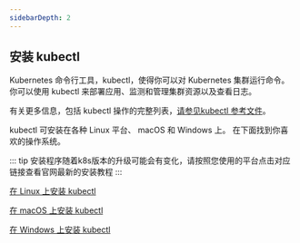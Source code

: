 ```yaml
---
sidebarDepth: 2
---
```


## 安装 kubectl
Kubernetes 命令行工具，kubectl，使得你可以对 Kubernetes 集群运行命令。 你可以使用 kubectl 来部署应用、监测和管理集群资源以及查看日志。

有关更多信息，包括 kubectl 操作的完整列表，[请参见kubectl 参考文件](https://kubernetes.io/zh-cn/docs/reference/kubectl/)。

kubectl 可安装在各种 Linux 平台、 macOS 和 Windows 上。 在下面找到你喜欢的操作系统。


::: tip
安装程序随着k8s版本的升级可能会有变化，请按照您使用的平台点击对应链接查看官网最新的安装教程
:::

[在 Linux 上安装 kubectl](https://kubernetes.io/zh-cn/docs/tasks/tools/install-kubectl-linux/)

[在 macOS 上安装 kubectl](https://kubernetes.io/zh-cn/docs/tasks/tools/install-kubectl-macos/)

[在 Windows 上安装 kubectl](https://kubernetes.io/zh-cn/docs/tasks/tools/install-kubectl-windows/)
